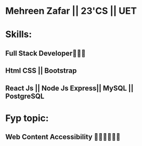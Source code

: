 # Mehreen Zafar || 23'CS || UET 
# Skills:
   ## Full Stack Developer👩🏻‍💻
   ## Html CSS || Bootstrap
   ## React Js || Node Js Express|| MySQL || PostgreSQL

# Fyp topic:
   ## Web Content Accessibility 🙅🏻‍♀️🧏🏻‍♀️ 
   


     

